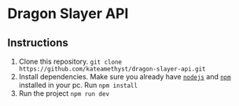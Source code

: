 # Dragon Slayer API

## Instructions
1. Clone this repository. 
```git clone https://github.com/kateamethyst/dragon-slayer-api.git```
2. Install dependencies. Make sure you already have [`nodejs`](https://nodejs.org/en/) and [`npm`](https://www.npmjs.com/) installed in your pc. Run
```npm install```
3. Run the project
```npm run dev```
